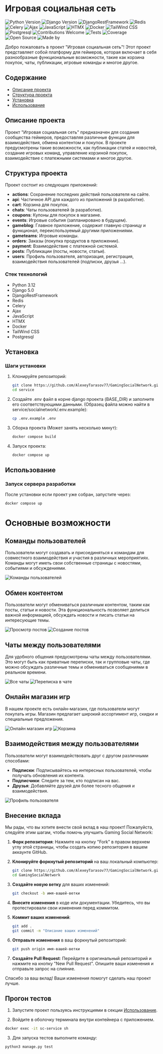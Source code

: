 # Игровая социальная сеть

![Python Version](https://img.shields.io/badge/python-3.12-blue)
![Django Version](https://img.shields.io/badge/django-5.0-green)
![DjangoRestFramework](https://img.shields.io/badge/DjangoRestFramework-3.12-green)
![Redis](https://img.shields.io/badge/Redis-6.0-red)
![Celery](https://img.shields.io/badge/Celery-5.1.2-cyan)
![Ajax](https://img.shields.io/badge/Ajax-technology-orange)
![JavaScript](https://img.shields.io/badge/JavaScript-ES6-yellow)
![HTMX](https://img.shields.io/badge/HTMX-2.0-blue)
![Docker](https://img.shields.io/badge/Docker-20.10.7-blue)
![TailWind CSS](https://img.shields.io/badge/TailWind_CSS-2.2.19-blue)
![Postgresql](https://img.shields.io/badge/Postgresql-15.0-blue)
![Contributions Welcome](https://img.shields.io/badge/contributions-welcome-orange)
![Tests](https://img.shields.io/badge/tests-passing-brightgreen)
![Coverage](https://img.shields.io/badge/coverage-100%25-brightgreen)
![Open Source](https://img.shields.io/badge/Open%20Source-❤️-blue)
![Made by](https://img.shields.io/badge/Made%20by-AlexeyTarasov77-brightgreen)

Добро пожаловать в проект "Игровая социальная сеть"! Этот проект представляет собой платформу для геймеров, которая включает в себя разнообразные функциональные возможности, такие как корзина покупок, чаты, публикации, игровые команды и многое другое.

## Содержание

- [Описание проекта](#описание-проекта)
- [Структура проекта](#структура-проекта)
- [Установка](#установка)
- [Использование](#использование)

## Описание проекта

Проект "Игровая социальная сеть" предназначен для создания сообщества геймеров, предоставляя различные функции для взаимодействия, обмена контентом и покупок. В проекте предусмотрены такие возможности, как публикации статей и новостей, создание игровых команд, управление корзиной покупок, взаимодействие с платежными системами и многое другое.

## Структура проекта

Проект состоит из следующих приложений:

- **actions**: Сохранение последних действий пользователя на сайте.
- **api**: Частичное API для каждого из приложений (в разработке).
- **cart**: Корзина для покупок.
- **chats**: Чаты пользователей (в разработке).
- **coupons**: Купоны для покупок в магазине.
- **events**: Игровые события (запланировано в будущем).
- **gameblog**: Главное приложение, содержит главную страницу и функционал, переиспользуемый другими приложениями.
- **gameteams**: Игровые команды.
- **orders**: Заказы (покупка продуктов в приложении).
- **payment**: Взаимодействие с платежной системой.
- **posts**: Публикации (посты, новости, статьи).
- **users**: Профиль пользователя, авторизация, регистрация, 
    взаимодействия пользователей (подписки, друзья ...).

### Стек технологий

- Python 3.12
- Django 5.0
- DjangoRestFramework
- Redis
- Celery
- Ajax
- JavaScript
- HTMX
- Docker
- TailWind CSS
- Postgresql

## Установка

### Шаги установки

1. Клонируйте репозиторий:

    ```bash
    git clone https://github.com/AlexeyTarasov77/GamingSocialNetwork.git
    cd service
    ```
2. Создайте .env файл в корне django проекта (BASE_DIR) и заполните его соответствующими данными. (Образец файла можно найти в service/socialnetwork/.env.example):

    ```bash
    cp .env.example .env
    ```
3. Сборка проекта (Может занять несколько минут):

    ```bash
    docker compose build
    ```

4. Запуск проекта:

    ```bash
    docker compose up
    ```

## Использование

### Запуск сервера разработки

После установки если проект уже собран, запустите через:

```bash
docker compose up
```

# Основные возможности

## Команды пользователей

Пользователи могут создавать и присоединяться к командам для совместного взаимодействия и участия в различных мероприятиях. Команды могут иметь свои собственные страницы с новостями, событиями и обсуждениями.

![Команды пользователей](readme_images/teams.png)

## Обмен контентом

Пользователи могут обмениваться различным контентом, таким как посты, статьи и новости. Эта функциональность позволяет делиться важной информацией, обсуждать новости и писать статьи на интересующие темы.

![Просмотр постов](readme_images/posts-create.png)
![Создание постов](readme_images/posts-create.png)

## Чаты между пользователями

Для удобного общения предусмотрены чаты между пользователями. Это могут быть как приватные переписки, так и групповые чаты, где можно обсуждать различные темы и обмениваться сообщениями в реальном времени.

![Все чаты](readme_images/chat-create.png)
![Переписка в чате](readme_images/chatroom.png)

## Онлайн магазин игр

В нашем проекте есть онлайн-магазин, где пользователи могут покупать игры. Магазин предлагает широкий ассортимент игр, скидки и специальные предложения.

![Онлайн магазин игр](readme_images/shop-products.png)
![Корзина](readme_images/shop-cart.png)

## Взаимодействия между пользователями

Пользователи могут взаимодействовать друг с другом различными способами:
- **Подписки**: Подписывайтесь на интересных пользователей, чтобы получать обновления их контента.
- **Подписчики**: Следите за тем, кто подписан на вас.
- **Друзья**: Добавляйте друзей для более тесного общения и взаимодействия.

![Профиль пользователя](readme_images/profile.png)

## Внесение вклада

Мы рады, что вы хотите внести свой вклад в наш проект! Пожалуйста, следуйте этим шагам, чтобы помочь улучшить Gaming Social Network:

1. **Форк репозитория**: Нажмите на кнопку "Fork" в правом верхнем углу этой страницы, чтобы создать копию репозитория в вашем аккаунте GitHub.

2. **Клонируйте форкнутый репозиторий** на ваш локальный компьютер:
    ```sh
    git clone https://github.com/AlexeyTarasov77/GamingSocialNetwork.git
    cd GamingSocialNetwork
    ```

3. **Создайте новую ветку** для ваших изменений:
    ```sh
    git checkout -b имя-вашей-ветки
    ```

4. **Внесите изменения** в коде или документации. Убедитесь, что вы протестировали свои изменения перед коммитом.

5. **Коммит ваших изменений**:
    ```sh
    git add .
    git commit -m "Описание ваших изменений"
    ```

6. **Отправьте изменения** в ваш форкнутый репозиторий:
    ```sh
    git push origin имя-вашей-ветки
    ```

7. **Создайте Pull Request**: Перейдите в оригинальный репозиторий и нажмите на кнопку "New Pull Request". Опишите ваши изменения и отправьте запрос на слияние.

Спасибо за ваш вклад! Ваши изменения помогут сделать наш проект лучше.


## Прогон тестов

1. Запустите проект пользуясь инструкциями в секции [Использование](#использование).

2. Войдите в оболочку терминала внутри контейнера с приложением.

```bash
docker exec -it sc-service sh
```

3. Для запуска тестов выполните команду:

```bash
python3 manage.py test
```
